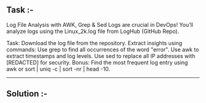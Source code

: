 ## Task :-
Log File Analysis with AWK, Grep & Sed
Logs are crucial in DevOps! You’ll analyze logs using the Linux_2k.log file from LogHub (GitHub Repo).

Task: Download the log file from the repository. Extract insights using commands: Use grep to find all occurrences of the word "error". Use awk to extract timestamps and log levels. Use sed to replace all IP addresses with [REDACTED] for security. Bonus: Find the most frequent log entry using awk or sort | uniq -c | sort -nr | head -10.

---
## Solution :-

